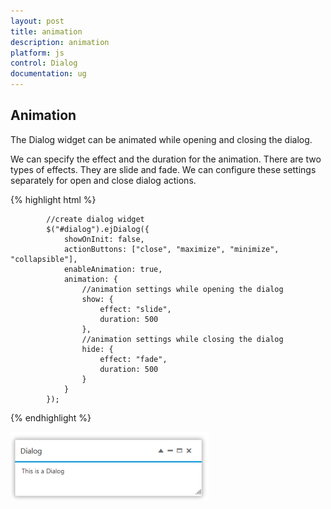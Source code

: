 ```yaml
---
layout: post
title: animation
description: animation
platform: js
control: Dialog
documentation: ug
---
```


## Animation

The Dialog widget can be animated while opening and closing the dialog.

We can specify the effect and the duration for the animation. There are two types of effects. They are slide and fade. We can configure these settings separately for open and close dialog actions.

{% highlight html %}


            //create dialog widget
            $("#dialog").ejDialog({
                showOnInit: false,
                actionButtons: ["close", "maximize", "minimize", "collapsible"],
                enableAnimation: true,
                animation: {
                    //animation settings while opening the dialog
                    show: {
                        effect: "slide",
                        duration: 500
                    },
                    //animation settings while closing the dialog
                    hide: {
                        effect: "fade",
                        duration: 500
                    }
                }
            });




{% endhighlight %}



![Alt text](Animation_Images\animation_img1.png)

